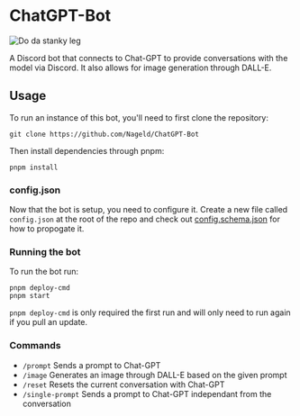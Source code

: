 # ChatGPT-Bot

![Do da stanky leg](https://img.shields.io/static/v1?label=do%20da&message=stanky%20leg&color=purple&style=for-the-badge)

A Discord bot that connects to Chat-GPT to provide conversations with the model via Discord. It also allows for image generation through DALL-E.

## Usage

To run an instance of this bot, you'll need to first clone the repository:

```
git clone https://github.com/Nageld/ChatGPT-Bot
```

Then install dependencies through pnpm:

```
pnpm install
```

### config.json

Now that the bot is setup, you need to configure it. Create a new file called `config.json` at the root of the repo and check out [config.schema.json](https://github.com/Nageld/ChatGPT-Bot/blob/main/config.schema.json) for how to propogate it.

### Running the bot

To run the bot run:

```
pnpm deploy-cmd
pnpm start
```

`pnpm deploy-cmd` is only required the first run and will only need to run again if you pull an update.

### Commands

-   `/prompt` Sends a prompt to Chat-GPT
-   `/image` Generates an image through DALL-E based on the given prompt
-   `/reset` Resets the current conversation with Chat-GPT
-   `/single-prompt` Sends a prompt to Chat-GPT independant from the conversation
